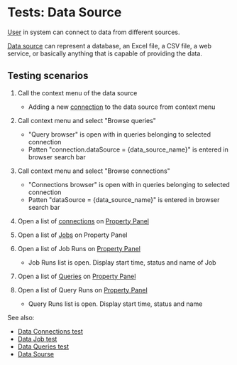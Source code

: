 <!-- TITLE: Tests: Data Source -->
<!-- SUBTITLE: -->

# Tests: Data Source

[User](../govern/user.md) in system can connect to data from different sources. 

[Data source](data-source.md) can represent a database, an Excel file, a CSV file, a web service, 
or basically anything that is capable of providing the data.

## Testing scenarios

1. Call the context menu of the data source
   * Adding a new [connection](data-connection.md) to the data source from context menu
   
1. Call context menu and select "Browse queries"   
   * "Query browser" is open with in queries belonging to selected connection
   * Patten "connection.dataSource = {data_source_name}" is entered in browser search bar  
   
1. Call context menu and select "Browse connections"   
   * "Connections browser" is open with in queries belonging to selected connection
   * Patten "dataSource = {data_source_name}" is entered in browser search bar      

1. Open a list of [connections](data-connection.md) on [Property Panel](../overview/property-panel.md)
  
1. Open a list of [Jobs](data-job.md) on Property Panel
   
1. Open a list of Job Runs on [Property Panel](../overview/property-panel.md)
   * Job Runs list is open. Display start time, status and name of Job

1. Open a list of [Queries](data-query.md) on [Property Panel](../overview/property-panel.md)
 
1. Open a list of Query Runs on [Property Panel](../overview/property-panel.md)
   * Query Runs list is open. Display start time, status and name

See also:
 * [Data Connections test](../tests/data-connection-test.md)
 * [Data Job test](../tests/data-job-test.md)
 * [Data Queries test](../tests/data-query-test.md)
 * [Data Sourse](data-source.md)
